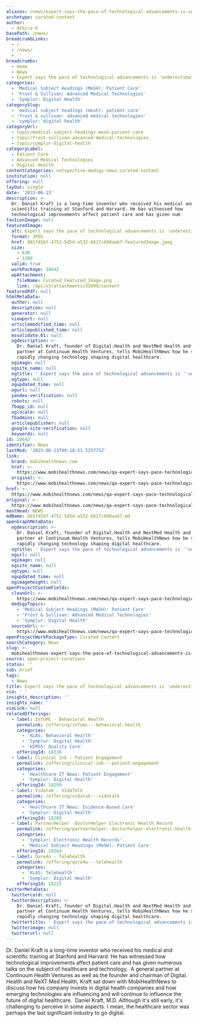 ```yaml
---
aliases: /news/expert-says-the-pace-of-technological-advancements-is-underestimated
archetype: curated-content
author:
  - Athira K
basePath: /news/
breadcrumbLinks:
  - /
  - /news/
  - ''
breadcrumbs:
  - Home
  - News
  - Expert says the pace of technological advancements is 'underestimated'
categories:
  - 'Medical Subject Headings (MeSH): Patient Care'
  - 'Frost & Sullivan: Advanced Medical Technologies'
  - 'Symplur: Digital Health'
categorySlug:
  - 'medical subject headings (mesh): patient care'
  - 'frost & sullivan: advanced medical technologies'
  - 'symplur: digital health'
categoryUrl:
  - topic/medical-subject-headings-mesh-patient-care
  - topic/frost-sullivan-advanced-medical-technologies
  - topic/symplur-digital-health
categoryLabel:
  - Patient Care
  - Advanced Medical Technologies
  - Digital Health
contentCategories: netspective-medigy-news-curated-content
institution: null
offering: null
layOut: single
date: '2023-06-13'
description: >-
  Dr. Daniel Kraft is a long-time inventor who received his medical and
  scientific training at Stanford and Harvard. He has witnessed how
  technological improvements affect patient care and has given num
favIconImage: null
featuredImage:
  alt: Expert says the pace of technological advancements is 'underestimated'
  format: JPEG
  href: 881f45bf-4752-5d5d-a532-b617c690aa67-featuredImage.jpeg
  size:
    - 630
    - 1200
  valid: true
  workPackage: 18642
  wpAttachment:
    fileName: Curated_Featured_Image.png
    link: /api/v3/attachments/35099/content
featuredPdf: null
htmlMetaData:
  author: null
  description: null
  generator: null
  viewport: null
  articlemodified_time: null
  articlepublished_time: null
  msvalidate.01: null
  ogdescription: >-
    Dr. Daniel Kraft, founder of Digital.Health and NextMed Health and general
    partner at Continuum Health Ventures, tells MobiHealthNews how he sees
    rapidly changing technology shaping digital healthcare.
  ogimage: null
  ogsite_name: null
  ogtitle: ' Expert says the pace of technological advancements is ''underestimated'''
  ogtype: null
  ogupdated_time: null
  ogurl: null
  yandex-verification: null
  robots: null
  fbapp_id: null
  oglocale: null
  fbadmins: null
  articlepublisher: null
  google-site-verification: null
  keywords: null
id: 18642
identifier: News
lastMod: '2023-06-13T09:18:51.525775Z'
link:
  brand: mobihealthnews.com
  href: >-
    https://www.mobihealthnews.com/news/qa-expert-says-pace-technological-advancements-underestimated
  original: >-
    https://www.mobihealthnews.com/news/qa-expert-says-pace-technological-advancements-underestimated
href: >-
  https://www.mobihealthnews.com/news/qa-expert-says-pace-technological-advancements-underestimated
original: >-
  https://www.mobihealthnews.com/news/qa-expert-says-pace-technological-advancements-underestimated
mastHead: NEWS
mdName: 881f45bf-4752-5d5d-a532-b617c690aa67.md
openGraphMetaData:
  ogdescription: >-
    Dr. Daniel Kraft, founder of Digital.Health and NextMed Health and general
    partner at Continuum Health Ventures, tells MobiHealthNews how he sees
    rapidly changing technology shaping digital healthcare.
  ogtitle: ' Expert says the pace of technological advancements is ''underestimated'''
  ogurl: null
  ogimage: null
  ogsite_name: null
  ogtype: null
  ogupdated_time: null
  ogimageheight: null
openProjectCustomFields:
  cleanUrl: >-
    https://www.mobihealthnews.com/news/qa-expert-says-pace-technological-advancements-underestimated
  medigyTopics:
    - 'Medical Subject Headings (MeSH): Patient Care'
    - 'Frost & Sullivan: Advanced Medical Technologies'
    - 'Symplur: Digital Health'
  sourceUrl: >-
    https://www.mobihealthnews.com/news/qa-expert-says-pace-technological-advancements-underestimated
openProjectWorkPackageType: Curated Content
searchCategory: News
slug: >-
  mobihealthnews-expert-says-the-pace-of-technological-advancements-is-underestimated
source: open-project-curations
status: ''
sub: brief
tags:
  - News
title: Expert says the pace of technological advancements is 'underestimated'
via: ' '
insights_description: ''
insights_name: ''
viaLink: null
relatedOfferings:
  - label: InfoMC - Behavioral Health
    permalink: /offering/infomc---behavioral-health
    categories:
      - 'KLAS: Behavioral Health'
      - 'Symplur: Digital Health'
      - 'HIMSS: Quality Care'
    offeringId: 18336
  - label: Clinical Ink - Patient Engagement
    permalink: /offering/clinical-ink---patient-engagement
    categories:
      - 'Healthcare IT News: Patient Engagement'
      - 'Symplur: Digital Health'
    offeringId: 18299
  - label: Vidatak - VidaTalk
    permalink: /offering/vidatak---vidatalk
    categories:
      - 'Healthcare IT News: Evidence-Based Care'
      - 'Symplur: Digital Health'
    offeringId: 18289
  - label: PartnerHelper -DoctorHelper Electronic Health Record
    permalink: /offering/partnerhelper--doctorhelper-electronic-health-record
    categories:
      - 'Symplur: Electronic Health Records'
      - 'Medical Subject Headings (MeSH): Patient Care'
    offeringId: 18264
  - label: Qure4u - Telehealth
    permalink: /offering/qure4u---telehealth
    categories:
      - 'KLAS: Telehealth'
      - 'Symplur: Digital Health'
    offeringId: 18215
twitterMetaData:
  twittercard: null
  twitterdescription: >-
    Dr. Daniel Kraft, founder of Digital.Health and NextMed Health and general
    partner at Continuum Health Ventures, tells MobiHealthNews how he sees
    rapidly changing technology shaping digital healthcare.
  twittertitle: ' Expert says the pace of technological advancements is ''underestimated'''
  twitterimage: null
  twitterurl: null
---
```

<p>Dr. Daniel Kraft is a long-time inventor who received his medical and scientific training at Stanford and Harvard. He has witnessed how technological improvements affect patient care and has given numerous talks on the subject of healthcare and technology. &nbsp;A general partner at Continuum Health Ventures as well as the founder and chairman of Digital. Health and NeXT Med Health, Kraft sat down with MobiHealthNews to discuss how his company invests in digital health companies and how emerging technologies are influencing and will continue to influence the future of digital healthcare. &nbsp;Daniel Kraft, M.D. Although it's still early, it's challenging to perceive in some aspects. I mean, the healthcare sector was perhaps the last significant industry to go digital.&nbsp;</p>